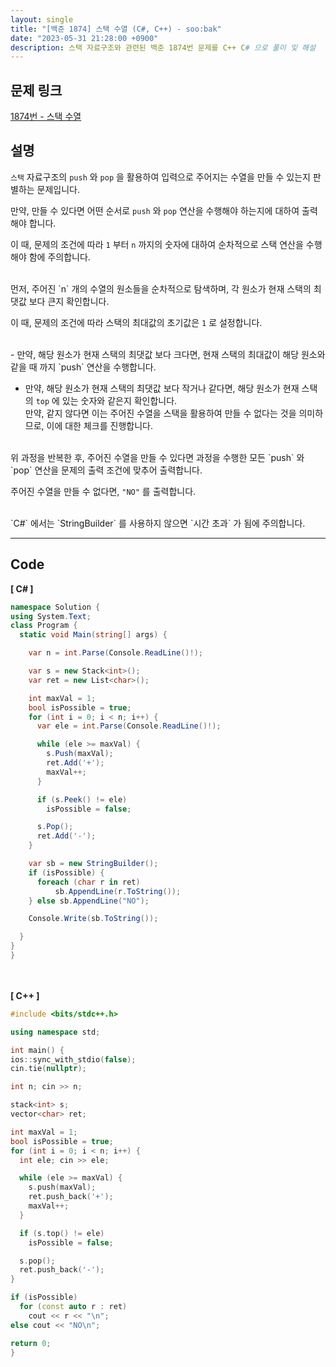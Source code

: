 ```yaml
---
layout: single
title: "[백준 1874] 스택 수열 (C#, C++) - soo:bak"
date: "2023-05-31 21:28:00 +0900"
description: 스택 자료구조와 관련된 백준 1874번 문제를 C++ C# 으로 풀이 및 해설
---
```


## 문제 링크
  [1874번 - 스택 수열](https://www.acmicpc.net/problem/1874)

## 설명
`스택` 자료구조의 `push` 와 `pop` 을 활용하여 입력으로 주어지는 수열을 만들 수 있는지 판별하는 문제입니다. <br>

만약, 만들 수 있다면 어떤 순서로 `push` 와 `pop` 연산을 수행해야 하는지에 대하여 출력해야 합니다. <br>

이 때, 문제의 조건에 따라 `1` 부터 `n` 까지의 숫자에 대하여 순차적으로 스택 연산을 수행해야 함에 주의합니다. <br>

<br>
먼저, 주어진 `n` 개의 수열의 원소들을 순차적으로 탐색하며, 각 원소가 현재 스택의 최댓값 보다 큰지 확인합니다. <br>

이 때, 문제의 조건에 따라 스택의 최대값의 초기값은 `1` 로 설정합니다. <br>

<br>
- 만약, 해당 원소가 현재 스택의 최댓값 보다 크다면, 현재 스택의 최대값이 해당 원소와 같을 때 까지 `push` 연산을 수행합니다. <br>

- 만약, 해당 원소가 현재 스택의 최댓값 보다 작거나 같다면, 해당 원소가 현재 스택의 `top` 에 있는 숫자와 같은지 확인합니다. <br>
  만약, 같지 않다면 이는 주어진 수열을 스택을 활용하여 만들 수 없다는 것을 의미하므로, 이에 대한 체크를 진행합니다. <br>

<br>
위 과정을 반복한 후, 주어진 수열을 만들 수 있다면 과정을 수행한 모든 `push` 와 `pop` 연산을 문제의 출력 조건에 맞추어 출력합니다. <br>

주어진 수열을 만들 수 없다면, `"NO"` 를 출력합니다. <br>

<br>
`C#` 에서는 `StringBuilder` 를 사용하지 않으면 `시간 초과` 가 됨에 주의합니다. <br>

- - -

## Code
<b>[ C# ] </b>
<br>

  ```c#
namespace Solution {
  using System.Text;
  class Program {
    static void Main(string[] args) {

      var n = int.Parse(Console.ReadLine()!);

      var s = new Stack<int>();
      var ret = new List<char>();

      int maxVal = 1;
      bool isPossible = true;
      for (int i = 0; i < n; i++) {
        var ele = int.Parse(Console.ReadLine()!);

        while (ele >= maxVal) {
          s.Push(maxVal);
          ret.Add('+');
          maxVal++;
        }

        if (s.Peek() != ele)
          isPossible = false;

        s.Pop();
        ret.Add('-');
      }

      var sb = new StringBuilder();
      if (isPossible) {
        foreach (char r in ret)
            sb.AppendLine(r.ToString());
      } else sb.AppendLine("NO");

      Console.Write(sb.ToString());

    }
  }
}
  ```
<br><br>
<b>[ C++ ] </b>
<br>

  ```c++
#include <bits/stdc++.h>

using namespace std;

int main() {
  ios::sync_with_stdio(false);
  cin.tie(nullptr);

  int n; cin >> n;

  stack<int> s;
  vector<char> ret;

  int maxVal = 1;
  bool isPossible = true;
  for (int i = 0; i < n; i++) {
    int ele; cin >> ele;

    while (ele >= maxVal) {
      s.push(maxVal);
      ret.push_back('+');
      maxVal++;
    }

    if (s.top() != ele)
      isPossible = false;

    s.pop();
    ret.push_back('-');
  }

  if (isPossible)
    for (const auto r : ret)
      cout << r << "\n";
  else cout << "NO\n";

  return 0;
}
  ```

